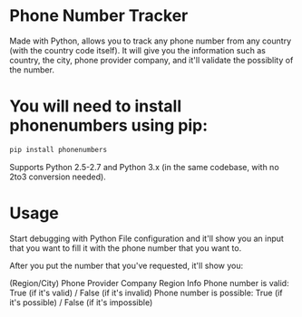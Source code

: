 # Phone Number Tracker
Made with Python, allows you to track any phone number from any country (with the country code itself). It will give you the information such as country, the city, phone provider company, and it'll validate the possiblity of the number.  

# You will need to install phonenumbers using pip:
```bash
pip install phonenumbers
```
Supports Python 2.5-2.7 and Python 3.x (in the same codebase, with no 2to3 conversion needed).

# Usage
Start debugging with Python File configuration and it'll show you an input that you want to fill it with the phone number that you want to.

After you put the number that you've requested, it'll show you:

(Region/City)
Phone Provider Company
Region Info
Phone number is valid: True (if it's valid) / False (if it's invalid)
Phone number is possible: True (if it's possible) / False (if it's impossible)

